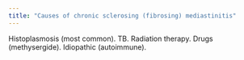 ```yaml
---
title: "Causes of chronic sclerosing (fibrosing) mediastinitis"
---
```

Histoplasmosis (most common). TB. Radiation therapy. Drugs (methysergide). Idiopathic (autoimmune).

